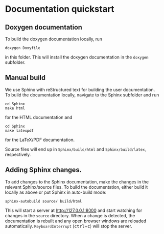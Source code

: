 # Documentation quickstart

## Doxygen documentation
To build the doxygen documentation locally, run

```
doxygen Doxyfile
```

in this folder. 
This will install the doxygen documentation in the `doxygen` subfolder. 

## Manual build
We use Sphinx with reStructured text for building the user documentation. 
To build the documentation locally, navigate to the Sphinx subfolder and run

```
cd Sphinx
make html
```

for the HTML documentation and

```
cd Sphinx
make latexpdf
```

for the LaTeX/PDF documentation.

Source files will end up in `Sphinx/build/html` and `Sphinx/build/latex`, respectively. 

## Adding Sphinx changes. 
To add changes to the Sphinx documentation, make the changes in the relevant Sphinx/source files.
To build the documentation, either build it locally as above or put Sphinx in auto-build mode:

```
sphinx-autobuild source/ build/html
```

This will start a server at http://127.0.0.1:8000 and start watching for changes in the `source` directory.
When a change is detected, the documentation is rebuilt and any open browser windows are reloaded automatically. `KeyboardInterrupt` (<kbd>ctrl</kbd>+<kbd>c</kbd>) will stop the server.

